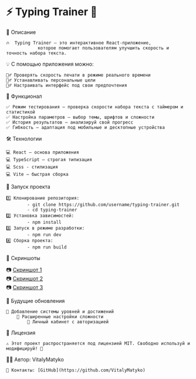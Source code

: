 # ⚡ **Typing Trainer** 🚀

📌 Описание

    🔥  Typing Trainer — это интерактивное React-приложение,
    			которое помогает пользователям улучшить скорость и точность набора текста.

💡 С помощью приложения можно:

    🏋️‍♂️ Проверять скорость печати в режиме реального времени
    🏋️‍♂️ Устанавливать персональные цели
    🏋️‍♂️ Настраивать интерфейс под свои предпочтения

🎯 Функционал

    ✅ Режим тестирования — проверка скорости набора текста с таймером и статистикой
    ✅ Настройка параметров — выбор темы, шрифтов и сложности
    ✅ История результатов — анализируй свой прогресс
    ✅ Гибкость — адаптация под мобильные и десктопные устройства

🛠️ Технологии

    💻 React — основа приложения
    💻 TypeScript — строгая типизация
    💻 Scss - стилизация
    💻 Vite — быстрая сборка

🚀 Запуск проекта

    1️⃣ Клонирование репозитория:
    		- git clone https://github.com/username/typing-trainer.git
    		- cd typing-trainer
    2️⃣ Установка зависимостей:
    		- npm install
    3️⃣ Запуск в режиме разработки:
    		- npm run dev
    4️⃣ Сборка проекта:
    		- npm run build

🌟 Скриншоты

📷 [Скриншот 1](https://github.com/VitalyMatyko/typing-trainer/blob/main/public/typint_trainer_1.png)<br>
📷 [Скриншот 2](https://github.com/VitalyMatyko/typing-trainer/blob/main/public/typint_trainer_2.png)<br>
📷 [Скриншот 3](https://github.com/VitalyMatyko/typing-trainer/blob/main/public/typint_trainer_3.png)

📌 Будущие обновления

    🔹 Добавление системы уровней и достижений
    	🔹 Расширенные настройки сложности
    		🔹 Личный кабинет с авторизацией

📄 Лицензия

    ⚠️ Этот проект распространяется под лицензией MIT. Свободно используй и модифицируй! 🎉

👨‍💻 Автор: VitalyMatyko <br>

    📮 Контакты: [GitHub](https://github.com/VitalyMatyko)
